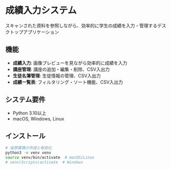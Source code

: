 # 成績入力システム

スキャンされた資料を参照しながら、効率的に学生の成績を入力・管理するデスクトップアプリケーション

## 機能

- **成績入力**: 画像プレビューを見ながら効率的に成績を入力
- **講座管理**: 講座の追加・編集・削除、CSV入出力
- **生徒名簿管理**: 生徒情報の管理、CSV入出力
- **成績一覧表**: フィルタリング・ソート機能、CSV入出力

## システム要件

- Python 3.10以上
- macOS, Windows, Linux

## インストール

```bash
# 仮想環境の作成と有効化
python3 -m venv venv
source venv/bin/activate  # macOS/Linux
# venv\Scripts\activate  # Windows
